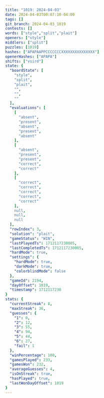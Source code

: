```yaml
---
title: "1019: 2024-04-03"
date: 2024-04-03T00:07:10-04:00
tags: []
git_branch: 2024-04-03_1019
contests: []
words: ["style","split","plait"]
openers: ["style"]
middlers: ["split"]
puzzles: [1019]
hashes: ["APAPAAPPCCCCCCCXXXXXXXXXXXXXXX"]
openerHashes: ["APAPA"]
shifts: ["vsird"]
state: {
  "boardState": [
    "style",
    "split",
    "plait",
    "",
    "",
    ""
  ],
  "evaluations": [
    [
      "absent",
      "present",
      "absent",
      "present",
      "absent"
    ],
    [
      "absent",
      "present",
      "present",
      "correct",
      "correct"
    ],
    [
      "correct",
      "correct",
      "correct",
      "correct",
      "correct"
    ],
    null,
    null,
    null
  ],
  "rowIndex": 3,
  "solution": "plait",
  "gameStatus": "WIN",
  "lastPlayedTs": 1712117230005,
  "lastCompletedTs": 1712117230005,
  "hardMode": true,
  "settings": {
    "hardMode": true,
    "darkMode": true,
    "colorblindMode": false
  },
  "gameId": 2194,
  "dayOffset": 1019,
  "timestamp": 1712117230
}
stats: {
  "currentStreak": 8,
  "maxStreak": 36,
  "guesses": {
    "1": 0,
    "2": 12,
    "3": 55,
    "4": 94,
    "5": 44,
    "6": 27,
    "fail": 1
  },
  "winPercentage": 100,
  "gamesPlayed": 233,
  "gamesWon": 232,
  "averageGuesses": 4,
  "isOnStreak": true,
  "hasPlayed": true,
  "lastWonDayOffset": 1019
}
---
```

<!-- more -->
